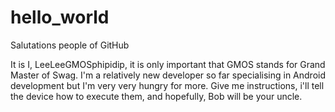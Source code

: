 # hello_world

Salutations people of GitHub

It is I, LeeLeeGMOSphipidip, it is only important that GMOS stands for Grand Master of Swag. 
I'm a relatively new developer so far specialising in Android development but I'm very very hungry for more.
Give me instructions, i'll tell the device how to execute them, and hopefully, Bob will be your uncle.
